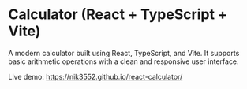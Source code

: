 # Calculator (React + TypeScript + Vite)

A modern calculator built using React, TypeScript, and Vite. It supports basic arithmetic operations with a clean and responsive user interface.

Live demo: https://nik3552.github.io/react-calculator/

